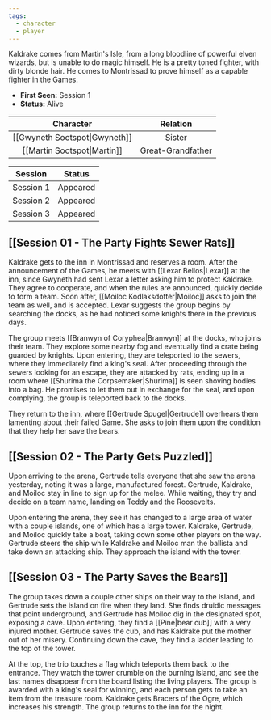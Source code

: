 ```yaml
---
tags:
  - character
  - player
---
```

Kaldrake comes from Martin's Isle, from a long bloodline of powerful elven wizards, but is unable to do magic himself. He is a pretty toned fighter, with dirty blonde hair. He comes to Montrissad to prove himself as a capable fighter in the Games.

- **First Seen:** Session 1
- **Status:** Alive

|           Character           |     Relation      |
| :---------------------------: | :---------------: |
| [[Gwyneth Sootspot\|Gwyneth]] |      Sister       |
|  [[Martin Sootspot\|Martin]]  | Great-Grandfather |

|  Session  |  Status  |
| :-------: | :------: |
| Session 1 | Appeared |
| Session 2 | Appeared |
| Session 3 | Appeared |
## [[Session 01 - The Party Fights Sewer Rats]]
Kaldrake gets to the inn in Montrissad and reserves a room. After the announcement of the Games, he meets with [[Lexar Bellos|Lexar]] at the inn, since Gwyneth had sent Lexar a letter asking him to protect Kaldrake. They agree to cooperate, and when the rules are announced, quickly decide to form a team. Soon after, [[Moiloc Kodlaksdottër|Moiloc]] asks to join the team as well, and is accepted. Lexar suggests the group begins by searching the docks, as he had noticed some knights there in the previous days.

The group meets [[Branwyn of Coryphea|Branwyn]] at the docks, who joins their team. They explore some nearby fog and eventually find a crate being guarded by knights. Upon entering, they are teleported to the sewers, where they immediately find a king's seal. After proceeding through the sewers looking for an escape, they are attacked by rats, ending up in a room where [[Shurima the Corpsemaker|Shurima]] is seen shoving bodies into a bag. He promises to let them out in exchange for the seal, and upon complying, the group is teleported back to the docks.

They return to the inn, where [[Gertrude Spugel|Gertrude]] overhears them lamenting about their failed Game. She asks to join them upon the condition that they help her save the bears.
## [[Session 02 - The Party Gets Puzzled]]
Upon arriving to the arena, Gertrude tells everyone that she saw the arena yesterday, noting it was a large, manufactured forest. Gertrude, Kaldrake, and Moiloc stay in line to sign up for the melee. While waiting, they try and decide on a team name, landing on Teddy and the Roosevelts.

Upon entering the arena, they see it has changed to a large area of water with a couple islands, one of which has a large tower. Kaldrake, Gertrude, and Moiloc quickly take a boat, taking down some other players on the way. Gertrude steers the ship while Kaldrake and Moiloc man the ballista and take down an attacking ship. They approach the island with the tower.
## [[Session 03 - The Party Saves the Bears]]
The group takes down a couple other ships on their way to the island, and Gertrude sets the island on fire when they land. She finds druidic messages that point underground, and Gertrude has Moiloc dig in the designated spot, exposing a cave. Upon entering, they find a [[Pine|bear cub]] with a very injured mother. Gertrude saves the cub, and has Kaldrake put the mother out of her misery. Continuing down the cave, they find a ladder leading to the top of the tower.

At the top, the trio touches a flag which teleports them back to the entrance. They watch the tower crumble on the burning island, and see the last names disappear from the board listing the living players. The group is awarded with a king's seal for winning, and each person gets to take an item from the treasure room. Kaldrake gets Bracers of the Ogre, which increases his strength. The group returns to the inn for the night.